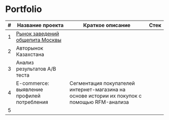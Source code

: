# Portfolio


| # | Название проекта | Краткое описание        | Стек |
|---|------------------|-------------------------|------|
| 1 | [Рынок заведений общепита Москвы]()  |    |   |
| 2 | Авторынок Казахстана  |||
| 3 | Анализ результатов А/B теста  |    ||
| 4 | E-commerce: выявление профилей потребления | Сегментация покупателей интернет-магазина на основе истории их покупок с помощью RFM-анализа| |
| 5 |   |||
